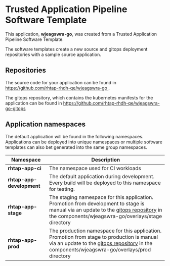 # Trusted Application Pipeline Software Template

This application, **wjeagswra-go**, was created from a Trusted Application Pipeline Software Template.

The software templates create a new source and gitops deployment repositories with a sample source application. 

## Repositories

The source code for your application can be found in [https://github.com/rhtap-rhdh-qe/wjeagswra-go ](https://github.com/rhtap-rhdh-qe/wjeagswra-go ).
 
The gitops repository, which contains the kubernetes manifests for the application can be found in 
[https://github.com/rhtap-rhdh-qe/wjeagswra-go-gitops ](https://github.com/rhtap-rhdh-qe/wjeagswra-go-gitops ) 

## Application namespaces 

The default application will be found in the following namespaces. Applications can be deployed into unique namespaces or multiple software templates can also bet generated into the same group namespaces.  

|  Namespace   |  Description   |  
| -------- | -------- |
| **rhtap-app-ci** | The namespace used for CI workloads |
| **rhtap-app-development** | The default application during development. Every build will be deployed to this namespace for testing. |
| **rhtap-app-stage** | The staging namespace for this application. Promotion from development to stage is manual via an update to the [gitops repository](https://github.com/rhtap-rhdh-qe/wjeagswra-go-gitops ) in the components/wjeagswra-go/overlays/stage directory |
| **rhtap-app-prod** | The production namespace for this application. Promotion from stage to production is manual via an update to the [gitops repository](https://github.com/rhtap-rhdh-qe/wjeagswra-go-gitops ) in the components/wjeagswra-go/overlays/prod directory |